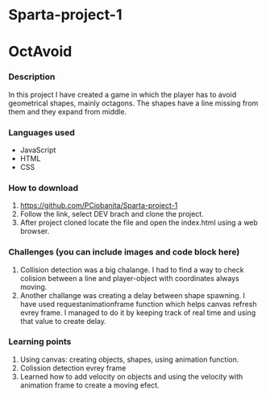 # Sparta-project-1
# OctAvoid
### Description
In this project I have created a game in which the player has to avoid geometrical shapes, mainly octagons. The shapes have a line missing from them and they expand from middle.

### Languages used
* JavaScript
* HTML
* CSS

### How to download
1. https://github.com/PCiobanita/Sparta-project-1
2. Follow the link, select DEV brach and clone the project.
2. After project cloned locate the file and open the index.html using a web browser.


### Challenges (you can include images and code block here)
1. Collision detection was a big chalange. I had to find a way to check colision between a line and player-object with coordinates always moving. 
2. Another challange was creating a delay between shape spawning. I have used requestanimationframe function which helps canvas refresh evrey frame. I managed to do it by keeping track of real time and using that value to create delay.

### Learning points
1. Using canvas: creating objects, shapes, using animation function.
2. Colission detection evrey frame
3. Learned how to add velocity on objects and using the velocity with animation frame to create a moving efect.
